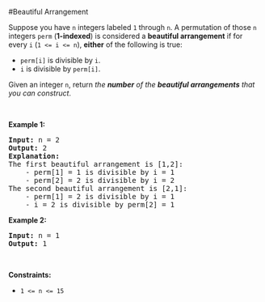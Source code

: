 #Beautiful Arrangement
<p>Suppose you have <code>n</code> integers labeled <code>1</code> through <code>n</code>. A permutation of those <code>n</code> integers <code>perm</code> (<strong>1-indexed</strong>) is considered a <strong>beautiful arrangement</strong> if for every <code>i</code> (<code>1 &lt;= i &lt;= n</code>), <strong>either</strong> of the following is true:</p>
<ul>
<li><code>perm[i]</code> is divisible by <code>i</code>.</li>
<li><code>i</code> is divisible by <code>perm[i]</code>.</li>
</ul>
<p>Given an integer <code>n</code>, return <em>the <strong>number</strong> of the <strong>beautiful arrangements</strong> that you can construct</em>.</p>
<p> </p>
<p><strong class="example">Example 1:</strong></p>
<pre><strong>Input:</strong> n = 2
<strong>Output:</strong> 2
<b>Explanation:</b> 
The first beautiful arrangement is [1,2]:
    - perm[1] = 1 is divisible by i = 1
    - perm[2] = 2 is divisible by i = 2
The second beautiful arrangement is [2,1]:
    - perm[1] = 2 is divisible by i = 1
    - i = 2 is divisible by perm[2] = 1
</pre>
<p><strong class="example">Example 2:</strong></p>
<pre><strong>Input:</strong> n = 1
<strong>Output:</strong> 1
</pre>
<p> </p>
<p><strong>Constraints:</strong></p>
<ul>
<li><code>1 &lt;= n &lt;= 15</code></li>
</ul>
